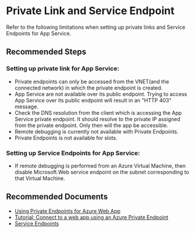 <properties
  pagetitle="Private Link and Service Endpoint"
  service="microsoft.web"
  resource="sites"
  ms.author="shrahman"
  selfhelptype="Generic"
  supporttopicids="32784809"
  productpesids="14748"
  cloudenvironments="public, fairfax, mooncake, blackforest, ussec, usnat"
  disableclouds=""
  articleid="dbb62d82-f623-4ea8-bf8b-27e2782d08bd"
  ownershipid="Compute_AppService" />
# Private Link and Service Endpoint

Refer to the following limitations when setting up private links and Service Endpoints for App Service.

## **Recommended Steps**

### Setting up private link for App Service:<br>
* Private endpoints can only be accessed from the VNET(and the connected network) in which the private endpoint is created.
* App Service are not available over its public endpoint. Trying to access App Service over its public endpoint will result in an "HTTP 403" message.
* Check the DNS resolution from the client which is accessing the App Service private endpoint. It should resolve to the private IP assigned from the private endpoint. Only then will the app be accessible.
* Remote debugging is currently not available with Private Endpoints.
* Private Endpoints is not available for slots.

### Setting up Service Endpoints for App Service:<br>
* If remote debugging is performed from an Azure Virtual Machine, then disable Microsoft.Web service endpoint on the subnet corresponding to that Virtual Machine.


## **Recommended Documents**

* [Using Private Endpoints for Azure Web App](https://docs.microsoft.com/azure/app-service/networking/private-endpoint)
* [Tutorial: Connect to a web app using an Azure Private Endpoint](https://docs.microsoft.com/azure/private-link/tutorial-private-endpoint-webapp-portal)
* [Service Endpoints](https://docs.microsoft.com/azure/virtual-network/virtual-network-service-endpoints-overview)
